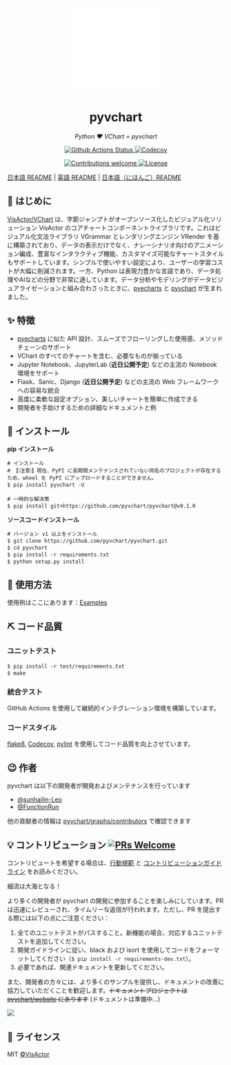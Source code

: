 <p align="center">
    <img src="https://github.com/VisActor/.github/raw/main/profile/logo_500_200_dark.svg" alt="pyvchart logo" width=200 height=200 />
</p>
<h1 align="center">pyvchart</h1>
<p align="center">
    <em>Python ❤️ VChart = pyvchart</em>
</p>
<p align="center">
    <a href="https://github.com/pyvchart/pyvchart/actions">
        <img src="https://github.com/pyvchart/pyvchart/actions/workflows/python-app.yml/badge.svg" alt="Github Actions Status">
    </a>
    <a href="https://codecov.io/gh/pyvchart/pyvchart" >
        <img src="https://codecov.io/gh/pyvchart/pyvchart/branch/main/graph/badge.svg?token=q4Op7n64fK" alt="Codecov"/>
    </a>
</p>
<p align="center">
    <a href="https://github.com/pyvchart/pyvchart/pulls">
        <img src="https://img.shields.io/badge/contributions-welcome-brightgreen.svg?style=flat" alt="Contributions welcome">
    </a>
    <a href="https://opensource.org/licenses/MIT">
        <img src="https://img.shields.io/badge/License-MIT-brightgreen.svg" alt="License">
    </a>
</p>

[日本語 README](README.md) | [英語 README](README.en.md) | [日本語（にほんご）README](README.jp.md)

## 📣 はじめに

[VisActor/VChart](https://github.com/VisActor/VChart) は、字節ジャンプトがオープンソース化したビジュアル化ソリューション VisActor のコアチャートコンポーネントライブラリです。これはビジュアル化文法ライブラリ VGrammar とレンダリングエンジン VRender を基に構築されており、データの表示だけでなく、ナレーシナリオ向けのアニメーション編成、豊富なインタラクティブ機能、カスタマイズ可能なチャートスタイルもサポートしています。シンプルで使いやすい設定により、ユーザーの学習コストが大幅に削減されます。一方、Python は表現力豊かな言語であり、データ処理やAIなどの分野で非常に適しています。データ分析やモデリングがデータビジュアライゼーションと組み合わさったときに、[pyecharts](https://github.com/pyecharts/pyecharts) と [pyvchart](https://github.com/pyvchart/pyvchart) が生まれました。

## ✨ 特徴

* [pyecharts](https://github.com/pyecharts/pyecharts) に似た API 設計、スムーズでフローリングした使用感、メソッドチェーンのサポート
* VChart のすべてのチャートを含む、必要なものが揃っている
* Jupyter Notebook、JupyterLab (**近日公開予定**) などの主流の Notebook 環境をサポート
* Flask、Sanic、Django (**近日公開予定**) などの主流の Web フレームワークへの容易な統合
* 高度に柔軟な設定オプション、美しいチャートを簡単に作成できる
* 開発者を手助けするための詳細なドキュメントと例

## 🔰 インストール

**pip インストール**
```shell
# インストール
# 【❕注意❕】現在、PyPI に長期間メンテナンスされていない同名のプロジェクトが存在するため、wheel を PyPI にアップロードすることができません。
$ pip install pyvchart -U

# 一時的な解決策
$ pip install git+https://github.com/pyvchart/pyvchart@v0.1.0
```


**ソースコードインストール**
```shell
# バージョン v1 以上をインストール
$ git clone https://github.com/pyvchart/pyvchart.git
$ cd pyvchart
$ pip install -r requirements.txt
$ python setup.py install
```


## 📝 使用方法

使用例はここにあります：[Examples](https://github.com/pyvchart/chart-examples)

## ⛏ コード品質

### ユニットテスト

```shell
$ pip install -r test/requirements.txt
$ make
```


### 統合テスト

GitHub Actions を使用して継続的インテグレーション環境を構築しています。

### コードスタイル

[flake8](http://flake8.pycqa.org/en/latest/index.html), [Codecov](https://codecov.io/), [pylint](https://www.pylint.org/) を使用してコード品質を向上させています。

## 😉 作者

pyvchart は以下の開発者が開発およびメンテナンスを行っています

* [@sunhailin-Leo](https://github.com/sunhailin-Leo)
* [@FunctionRun](https://github.com/FunctionRun)

他の貢献者の情報は [pyvchart/graphs/contributors](https://github.com/pyvchart/pyvchart/graphs/contributors) で確認できます

## 💡 コントリビューション [![PRs Welcome](https://img.shields.io/badge/PRs-welcome-brightgreen.svg)](https://github.com/VisActor/py-vchart/blob/main/CONTRIBUTING.md#your-first-pull-request)

コントリビュートを希望する場合は、[行動規範](./CODE_OF_CONDUCT.md) と [コントリビューションガイドライン](./CONTRIBUTING.ja-JP.md) をお読みください。

細流は大海となる！

より多くの開発者が pyvchart の開発に参加することを楽しみにしています。PR は迅速にレビューされ、タイムリーな返信が行われます。ただし、PR を提出する際には以下の点にご注意ください：

1. 全てのユニットテストがパスすること。新機能の場合、対応するユニットテストを追加してください。
2. 開発ガイドラインに従い、black および isort を使用してコードをフォーマットしてください（`$ pip install -r requirements-dev.txt`）。
3. 必要であれば、関連ドキュメントを更新してください。

また、開発者の方々には、より多くのサンプルを提供し、ドキュメントの改善に協力していただくことを歓迎します。~~ドキュメントプロジェクトは [pyvchart/website](https://github.com/pyvchart/website) にあります~~ (ドキュメントは準備中...)

<a href="https://github.com/visactor/py-vchart/graphs/contributors"><img src="https://contrib.rocks/image?repo=visactor/py-vchart" /></a>

## 📃 ライセンス

MIT [©VisActor](https://github.com/VisActor)